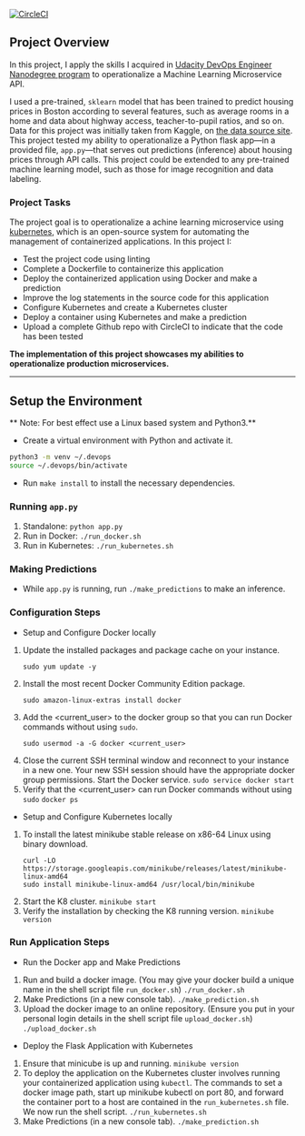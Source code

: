[![CircleCI](https://dl.circleci.com/status-badge/img/gh/ArthurEzenwanne/DevOps_Microservices/tree/master.svg?style=svg)](https://dl.circleci.com/status-badge/redirect/gh/ArthurEzenwanne/DevOps_Microservices/tree/master)

## Project Overview

In this project, I apply the skills I acquired in [Udacity DevOps Engineer Nanodegree program](https://www.udacity.com/course/cloud-dev-ops-nanodegree--nd9991) to operationalize a Machine Learning Microservice API. 

I used a pre-trained, `sklearn` model that has been trained to predict housing prices in Boston according to several features, such as average rooms in a home and data about highway access, teacher-to-pupil ratios, and so on. Data for this project was initially taken from Kaggle, on [the data source site](https://www.kaggle.com/c/boston-housing).
This project tested my ability to operationalize a Python flask app—in a provided file, `app.py`—that serves out predictions (inference) about housing prices through API calls. This project could be extended to any pre-trained machine learning model, such as those for image recognition and data labeling.

### Project Tasks

The project goal is to operationalize a achine learning microservice using [kubernetes](https://kubernetes.io/), which is an open-source system for automating the management of containerized applications. In this project I:
* Test the project code using linting
* Complete a Dockerfile to containerize this application
* Deploy the containerized application using Docker and make a prediction
* Improve the log statements in the source code for this application
* Configure Kubernetes and create a Kubernetes cluster
* Deploy a container using Kubernetes and make a prediction
* Upload a complete Github repo with CircleCI to indicate that the code has been tested

**The implementation of this project showcases my abilities to operationalize production microservices.**

---

## Setup the Environment

** Note: For best effect use a Linux based system and Python3.**

* Create a virtual environment with Python and activate it.
```bash
python3 -m venv ~/.devops
source ~/.devops/bin/activate
```
* Run `make install` to install the necessary dependencies.

### Running `app.py`

1. Standalone:  `python app.py`
2. Run in Docker:  `./run_docker.sh`
3. Run in Kubernetes:  `./run_kubernetes.sh`

### Making Predictions
* While `app.py` is running, run `./make_predictions` to make an inference.

### Configuration Steps

* Setup and Configure Docker locally
1. Update the installed packages and package cache on your instance.
    ```
    sudo yum update -y
    ```
2. Install the most recent Docker Community Edition package.
    ```
    sudo amazon-linux-extras install docker
    ```
3. Add the <current_user> to the docker group so that you can run Docker commands without using `sudo`.
    ```
    sudo usermod -a -G docker <current_user>
    ```
4. Close the current SSH terminal window and reconnect to your instance in a new one. Your new SSH session should have the appropriate docker group permissions. Start the Docker service.
    ```sudo service docker start```
5. Verify that the <current_user> can run Docker commands without using `sudo`
    ```docker ps```

* Setup and Configure Kubernetes locally
1. To install the latest minikube stable release on x86-64 Linux using binary download.
    ```
    curl -LO https://storage.googleapis.com/minikube/releases/latest/minikube-linux-amd64
    sudo install minikube-linux-amd64 /usr/local/bin/minikube
    ```
2. Start the K8 cluster.
    ```minikube start```
3. Verify the installation by checking the K8 running version.
    ```minikube version```
 
### Run Application Steps

* Run the Docker app and Make Predictions
1. Run and build a docker image. (You may give your docker build a unique name in the shell script file `run_docker.sh`)
    ```./run_docker.sh```
2. Make Predictions (in a new console tab).
    ```./make_prediction.sh```
3. Upload the docker image to an online repository. (Ensure you put in your personal login details in the shell script file `upload_docker.sh`)
    ```./upload_docker.sh```

* Deploy the Flask Application with Kubernetes
1. Ensure that minicube is up and running.
   ```minikube version```
2. To deploy the application on the Kubernetes cluster involves running your containerized application using `kubectl`. The commands to set a docker image path, start up minikube kubectl on port 80, and forward the container port to a host are contained in the `run_kubernetes.sh` file. We now run the shell script.
   ```./run_kubernetes.sh```
3. Make Predictions (in a new console tab).
    ```./make_prediction.sh```

